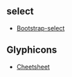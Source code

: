## select

- [Bootstrap-select](https://silviomoreto.github.io/bootstrap-select/)


## Glyphicons

- [Cheetsheet](http://glyphicons.bootstrapcheatsheets.com/)